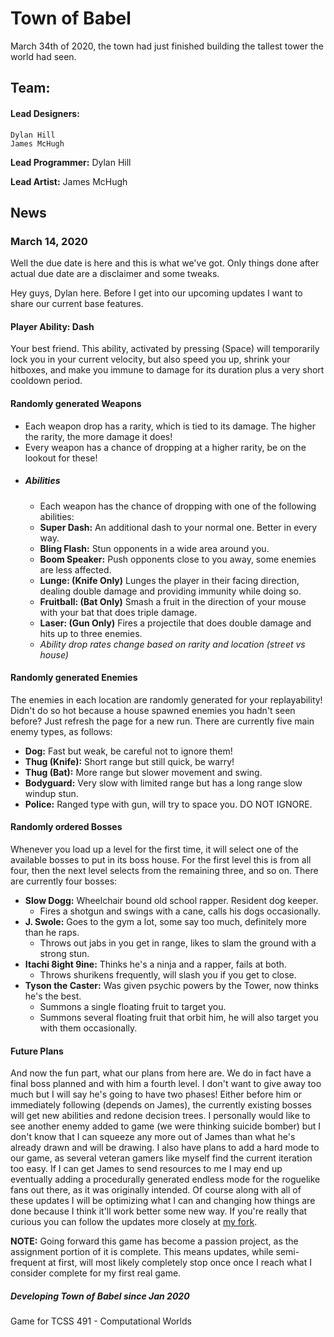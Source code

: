 # Town of Babel
March 34th of 2020, the town had just finished building the tallest tower the world had seen.

## Team:
#### Lead Designers:
    Dylan Hill
    James McHugh
**Lead Programmer:** Dylan Hill

**Lead Artist:** James McHugh


## News
### March 14, 2020
Well the due date is here and this is what we've got. Only things done after actual due date are a disclaimer and some tweaks.

Hey guys, Dylan here. Before I get into our upcoming updates I want to share our current base features.

#### Player Ability: Dash
Your best friend. This ability, activated by pressing (Space) will temporarily lock you in your current velocity, but also speed you up, shrink your hitboxes, and make you immune to damage for its duration plus a very short cooldown period.
#### Randomly generated Weapons
- Each weapon drop has a rarity, which is tied to its damage. The higher the rarity, the more damage it does!
- Every weapon has a chance of dropping at a higher rarity, be on the lookout for these!
- ##### Abilities
    - Each weapon has the chance of dropping with one of the following abilities:
    - **Super Dash:** An additional dash to your normal one. Better in every way.
    - **Bling Flash:** Stun opponents in a wide area around you.
    - **Boom Speaker:** Push opponents close to you away, some enemies are less affected.
    - **Lunge: (Knife Only)** Lunges the player in their facing direction, dealing double damage and providing immunity while doing so.
    - **Fruitball: (Bat Only)** Smash a fruit in the direction of your mouse with your bat that does triple damage.
    - **Laser: (Gun Only)** Fires a projectile that does double damage and hits up to three enemies.
    - *Ability drop rates change based on rarity and location (street vs house)*
#### Randomly generated Enemies
The enemies in each location are randomly generated for your replayability! Didn't do so hot because a house spawned enemies you hadn't seen before? Just refresh the page for a new run. There are currently five main enemy types, as follows:
- **Dog:** Fast but weak, be careful not to ignore them!
- **Thug (Knife):** Short range but still quick, be warry!
- **Thug (Bat):** More range but slower movement and swing.
- **Bodyguard:** Very slow with limited range but has a long range slow windup stun.
- **Police:** Ranged type with gun, will try to space you. DO NOT IGNORE.
#### Randomly ordered Bosses
Whenever you load up a level for the first time, it will select one of the available bosses to put in its boss house. For the first level this is from all four, then the next level selects from the remaining three, and so on. There are currently four bosses:
- **Slow Dogg:** Wheelchair bound old school rapper. Resident dog keeper.
    - Fires a shotgun and swings with a cane, calls his dogs occasionally.
- **J. Swole:** Goes to the gym a lot, some say too much, definitely more than he raps.
    - Throws out jabs in you get in range, likes to slam the ground with a strong stun.
- **Itachi 8ight 9ine:** Thinks he's a ninja and a rapper, fails at both.
    - Throws shurikens frequently, will slash you if you get to close.
- **Tyson the Caster:** Was given psychic powers by the Tower, now thinks he's the best.
    - Summons a single floating fruit to target you.
    - Summons several floating fruit that orbit him, he will also target you with them occasionally.

#### Future Plans
And now the fun part, what our plans from here are. We do in fact have a final boss planned and with him a fourth level. I don't want to give away too much but I will say he's going to have two phases! Either before him or immediately following (depends on James), the currently existing bosses will get new abilities and redone decision trees. I personally would like to see another enemy added to game (we were thinking suicide bomber) but I don't know that I can squeeze any more out of James than what he's already drawn and will be drawing. I also have plans to add a hard mode to our game, as several veteran gamers like myself find the current iteration too easy. If I can get James to send resources to me I may end up eventually adding a procedurally generated endless mode for the roguelike fans out there, as it was originally intended. Of course along with all of these updates I will be optimizing what I can and changing how things are done because I think it'll work better some new way. If you're really that curious you can follow the updates more closely at [my fork](https://github.com/dhill30/townofbabel.github.io, "dhill30/townofbabel").

**NOTE:** Going forward this game has become a passion project, as the assignment portion of it is complete. This means updates, while semi-frequent at first, will most likely completely stop once once I reach what I consider complete for my first real game.


##### Developing Town of Babel since Jan 2020
Game for TCSS 491 - Computational Worlds
